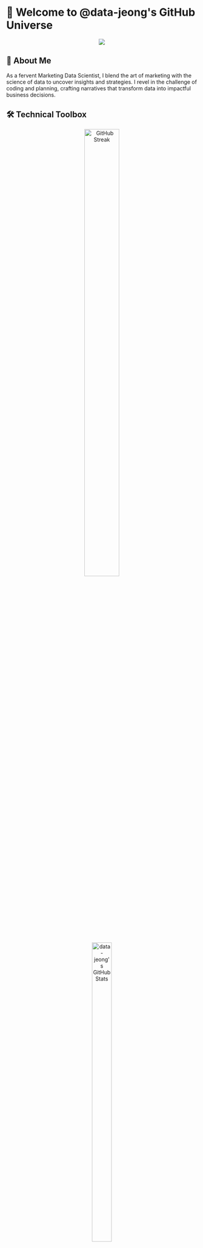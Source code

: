 # 🚀 Welcome to @data-jeong's GitHub Universe

<div align="center">
  <img src="https://velog.velcdn.com/images/draco94/post/ec585efd-24bf-40ec-a541-b0b0caa82787/image.png" />
</div>

## 🌟 About Me
As a fervent Marketing Data Scientist, I blend the art of marketing with the science of data to uncover insights and strategies. I revel in the challenge of coding and planning, crafting narratives that transform data into impactful business decisions.

## 🛠️ Technical Toolbox
<div align="center">
  
  <a href="https://git.io/streak-stats" style="display: inline-block; width: 60%;">
    <img src="http://github-readme-streak-stats.herokuapp.com?user=data-jeong&theme=dark&background=000000" alt="GitHub Streak" width="55%" />
  </a>
  <a href="https://github.com/data-jeong" style="display: inline-block; width: 50%;">
    <img src="https://github-readme-stats.vercel.app/api?username=data-jeong&show_icons=true&theme=vision-friendly-dark" alt="data-jeong's GitHub Stats" width="45%" />
  </a>
</div>


## 📈 Data-Driven Projects
<details>
<summary>🔍 View My Project Portfolio</summary>
<br>
<!-- Your project list here -->
</details>

### 📚 Latest from My Blog
<a href="https://velog.io/@draco94" style="display: inline-block; width: 100%;">
  <img src="https://velog-readme-stats.vercel.app/api?name=draco94" alt="Top Langs" width="80%" />
</a>

## 🗣️ Let's Connect
Whether it's a collaboration or just a chat, I'm always open to connect with fellow data enthusiasts and tech innovators.

<a href="mailto:lightyear94122@gmail.com">
  <img src="https://img.shields.io/badge/Email-lightyear94122%40gmail.com-blue?style=flat-square&logo=gmail" />
</a>

<img src="https://capsule-render.vercel.app/api?type=slice&color=0D1117&height=150&section=footer" />
